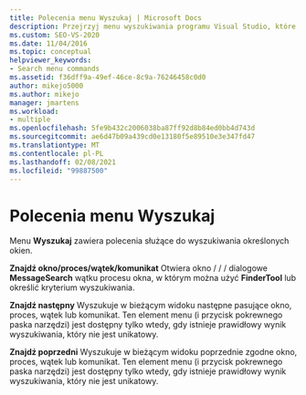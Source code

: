 ```yaml
---
title: Polecenia menu Wyszukaj | Microsoft Docs
description: Przejrzyj menu wyszukiwania programu Visual Studio, które zawiera polecenia służące do wyszukiwania określonych okien. Użyj pozycji Znajdź okno/proces/wątek/komunikat, Znajdź następny i Znajdź poprzedni.
ms.custom: SEO-VS-2020
ms.date: 11/04/2016
ms.topic: conceptual
helpviewer_keywords:
- Search menu commands
ms.assetid: f36dff9a-49ef-46ce-8c9a-76246458c0d0
author: mikejo5000
ms.author: mikejo
manager: jmartens
ms.workload:
- multiple
ms.openlocfilehash: 5fe9b432c2006038ba87ff92d8b84ed0bb4d743d
ms.sourcegitcommit: ae6d47b09a439cd0e13180f5e89510e3e347fd47
ms.translationtype: MT
ms.contentlocale: pl-PL
ms.lasthandoff: 02/08/2021
ms.locfileid: "99887500"
---
```

# <a name="search-menu-commands"></a>Polecenia menu Wyszukaj
Menu **Wyszukaj** zawiera polecenia służące do wyszukiwania określonych okien.

 **Znajdź okno/proces/wątek/komunikat** Otwiera okno  /  /  / dialogowe **MessageSearch** wątku procesu okna, w którym można użyć **FinderTool** lub określić kryterium wyszukiwania.

 **Znajdź następny** Wyszukuje w bieżącym widoku następne pasujące okno, proces, wątek lub komunikat. Ten element menu (i przycisk pokrewnego paska narzędzi) jest dostępny tylko wtedy, gdy istnieje prawidłowy wynik wyszukiwania, który nie jest unikatowy.

 **Znajdź poprzedni** Wyszukuje w bieżącym widoku poprzednie zgodne okno, proces, wątek lub komunikat. Ten element menu (i przycisk pokrewnego paska narzędzi) jest dostępny tylko wtedy, gdy istnieje prawidłowy wynik wyszukiwania, który nie jest unikatowy.